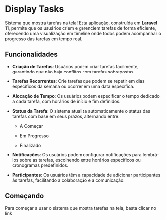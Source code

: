 # Display Tasks


Sistema que mostra tarefas na tela! Esta aplicação, construída em **Laravel 11**, permite que os usuários criem e gerenciem tarefas de forma eficiente, oferecendo uma visualização em timeline onde todos podem acompanhar o progresso das tarefas em tempo real.

## Funcionalidades

- **Criação de Tarefas**: Usuários podem criar tarefas facilmente, garantindo que não haja conflitos com tarefas sobrepostas.

- **Tarefas Recorrentes**: Crie tarefas que podem se repetir em dias específicos da semana ou ocorrer em uma data específica.

- **Alocação de Tempo**: Os usuários podem especificar o tempo dedicado a cada tarefa, com horários de início e fim definidos.

- **Status da Tarefa**: O sistema atualiza automaticamente o status das tarefas com base em seus prazos, alternando entre:

  - A Começar
  
  - Em Progresso
  
  - Finalizado
  
- **Notificações**: Os usuários podem configurar notificações para lembrá-los sobre as tarefas, escolhendo entre horários específicos ou cronogramas predefinidos.

- **Participantes**: Os usuários têm a capacidade de adicionar participantes às tarefas, facilitando a colaboração e a comunicação.

## Começando

Para começar a usar o sistema que mostra tarefas na tela, basta clicar no link

